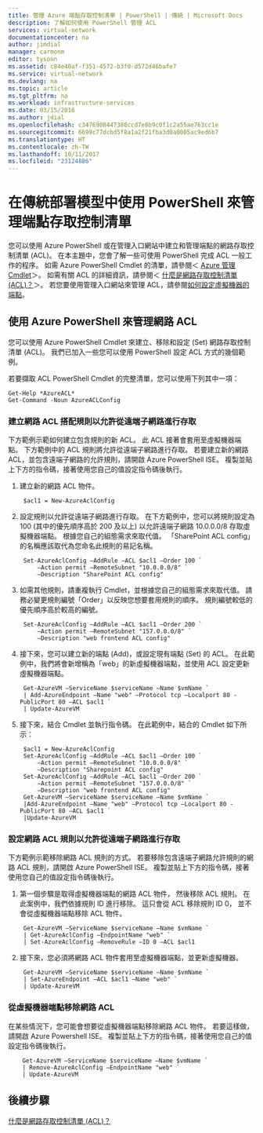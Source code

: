 ```yaml
---
title: 管理 Azure 端點存取控制清單 | PowerShell | 傳統 | Microsoft Docs
description: 了解如何使用 PowerShell 管理 ACL
services: virtual-network
documentationcenter: na
author: jimdial
manager: carmonm
editor: tysonn
ms.assetid: c84e40af-f351-4572-b3f0-d572d46bafe7
ms.service: virtual-network
ms.devlang: na
ms.topic: article
ms.tgt_pltfrm: na
ms.workload: infrastructure-services
ms.date: 03/15/2016
ms.author: jdial
ms.openlocfilehash: c3476908447380ccd7e8b9c0f1c2a55ae763cc1e
ms.sourcegitcommit: 6699c77dcbd5f8a1a2f21fba3d0a0005ac9ed6b7
ms.translationtype: HT
ms.contentlocale: zh-TW
ms.lasthandoff: 10/11/2017
ms.locfileid: "23124886"
---
```

# <a name="manage-endpoint-access-control-lists-using-powershell-in-the-classic-deployment-model"></a>在傳統部署模型中使用 PowerShell 來管理端點存取控制清單
您可以使用 Azure PowerShell 或在管理入口網站中建立和管理端點的網路存取控制清單 (ACL)。 在本主題中，您會了解一些可使用 PowerShell 完成 ACL 一般工作的程序。 如需 Azure PowerShell Cmdlet 的清單，請參閱＜ [Azure 管理 Cmdlet](http://go.microsoft.com/fwlink/?LinkId=317721)＞。 如需有關 ACL 的詳細資訊，請參閱＜ [什麼是網路存取控制清單 (ACL)？](virtual-networks-acl.md)＞。 若您要使用管理入口網站來管理 ACL，請參閱[如何設定虛擬機器的端點](../virtual-machines/windows/classic/setup-endpoints.md?toc=%2fazure%2fvirtual-machines%2fwindows%2fclassic%2ftoc.json)。

## <a name="manage-network-acls-by-using-azure-powershell"></a>使用 Azure PowerShell 來管理網路 ACL
您可以使用 Azure PowerShell Cmdlet 來建立、移除和設定 (Set) 網路存取控制清單 (ACL)。 我們已加入一些您可以使用 PowerShell 設定 ACL 方式的幾個範例。

若要擷取 ACL PowerShell Cmdlet 的完整清單，您可以使用下列其中一項：

    Get-Help *AzureACL*
    Get-Command -Noun AzureACLConfig

### <a name="create-a-network-acl-with-rules-that-permit-access-from-a-remote-subnet"></a>建立網路 ACL 搭配規則以允許從遠端子網路進行存取
下方範例示範如何建立包含規則的新 ACL。 此 ACL 接著會套用至虛擬機器端點。 下方範例中的 ACL 規則將允許從遠端子網路進行存取。 若要建立新的網路 ACL，並包含遠端子網路的允許規則，請開啟 Azure PowerShell ISE。 複製並貼上下方的指令碼，接著使用您自己的值設定指令碼後執行。

1. 建立新的網路 ACL 物件。
   
        $acl1 = New-AzureAclConfig
2. 設定規則以允許從遠端子網路進行存取。 在下方範例中，您可以將規則設定為 100 (其中的優先順序高於 200 及以上) 以允許遠端子網路 10.0.0.0/8 存取虛擬機器端點。 根據您自己的組態需求來取代值。 「SharePoint ACL config」的名稱應該取代為您命名此規則的易記名稱。
   
        Set-AzureAclConfig –AddRule –ACL $acl1 –Order 100 `
            –Action permit –RemoteSubnet "10.0.0.0/8" `
            –Description "SharePoint ACL config"
3. 如需其他規則，請重複執行 Cmdlet，並根據您自己的組態需求來取代值。 請務必變更規則編號「Order」以反映您想要套用規則的順序。 規則編號較低的優先順序高於較高的編號。
   
        Set-AzureAclConfig –AddRule –ACL $acl1 –Order 200 `
            –Action permit –RemoteSubnet "157.0.0.0/8" `
            –Description "web frontend ACL config"
4. 接下來，您可以建立新的端點 (Add)，或設定現有端點 (Set) 的 ACL。 在此範例中，我們將會新增稱為「web」的新虛擬機器端點，並使用 ACL 設定更新虛擬機器端點。
   
        Get-AzureVM –ServiceName $serviceName –Name $vmName `
        | Add-AzureEndpoint –Name "web" –Protocol tcp –Localport 80 - PublicPort 80 –ACL $acl1 `
        | Update-AzureVM
5. 接下來，結合 Cmdlet 並執行指令碼。 在此範例中，結合的 Cmdlet 如下所示：
   
        $acl1 = New-AzureAclConfig
        Set-AzureAclConfig –AddRule –ACL $acl1 –Order 100 `
            –Action permit –RemoteSubnet "10.0.0.0/8" `
            –Description "Sharepoint ACL config"
        Set-AzureAclConfig –AddRule –ACL $acl1 –Order 200 `
            –Action permit –RemoteSubnet "157.0.0.0/8" `
            –Description "web frontend ACL config"
        Get-AzureVM –ServiceName $serviceName –Name $vmName `
        |Add-AzureEndpoint –Name "web" –Protocol tcp –Localport 80 - PublicPort 80 –ACL $acl1 `
        |Update-AzureVM

### <a name="remove-a-network-acl-rule-that-permits-access-from-a-remote-subnet"></a>設定網路 ACL 規則以允許從遠端子網路進行存取
下方範例示範移除網路 ACL 規則的方式。  若要移除包含遠端子網路允許規則的網路 ACL 規則，請開啟 Azure PowerShell ISE。 複製並貼上下方的指令碼，接著使用您自己的值設定指令碼後執行。

1. 第一個步驟是取得虛擬機器端點的網路 ACL 物件， 然後移除 ACL 規則。 在此案例中，我們依據規則 ID 進行移除。 這只會從 ACL 移除規則 ID 0， 並不會從虛擬機器端點移除 ACL 物件。
   
        Get-AzureVM –ServiceName $serviceName –Name $vmName `
        | Get-AzureAclConfig –EndpointName "web" `
        | Set-AzureAclConfig –RemoveRule –ID 0 –ACL $acl1
2. 接下來，您必須將網路 ACL 物件套用至虛擬機器端點，並更新虛擬機器。
   
        Get-AzureVM –ServiceName $serviceName –Name $vmName `
        | Set-AzureEndpoint –ACL $acl1 –Name "web" `
        | Update-AzureVM

### <a name="remove-a-network-acl-from-a-virtual-machine-endpoint"></a>從虛擬機器端點移除網路 ACL
在某些情況下，您可能會想要從虛擬機器端點移除網路 ACL 物件。 若要這樣做，請開啟 Azure Powershell ISE。 複製並貼上下方的指令碼，接著使用您自己的值設定指令碼後執行。

        Get-AzureVM –ServiceName $serviceName –Name $vmName `
        | Remove-AzureAclConfig –EndpointName "web" `
        | Update-AzureVM

## <a name="next-steps"></a>後續步驟
[什麼是網路存取控制清單 (ACL)？](virtual-networks-acl.md)

